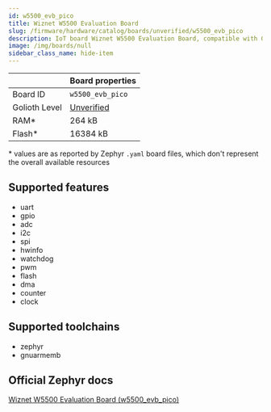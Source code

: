 ```yaml
---
id: w5500_evb_pico
title: Wiznet W5500 Evaluation Board
slug: /firmware/hardware/catalog/boards/unverified/w5500_evb_pico
description: IoT board Wiznet W5500 Evaluation Board, compatible with Golioth at unverified level.
image: /img/boards/null
sidebar_class_name: hide-item
---
```


[//]: # (This is an auto-generated file, do not edit! Changes to it will be lost upon re-generation)



|                | Board properties     |
| -------------  | -------------------- |
| Board ID       | `w5500_evb_pico` |
| Golioth Level  | [Unverified](/firmware/hardware#unverified-boards) |
| RAM*           | 264 kB |
| Flash*         | 16384 kB |

\* values are as reported by Zephyr `.yaml` board files, which don't represent the overall available resources



## Supported features

* uart
* gpio
* adc
* i2c
* spi
* hwinfo
* watchdog
* pwm
* flash
* dma
* counter
* clock

## Supported toolchains

* zephyr
* gnuarmemb

## Official Zephyr docs

[Wiznet W5500 Evaluation Board (w5500_evb_pico)](https://docs.zephyrproject.org/latest/boards/wiznet/w5500_evb_pico/doc/index.html)
